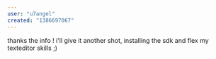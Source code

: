 ```yaml
---
user: "u7angel"
created: "1386697067"
---
```


thanks the info ! i'll give it another shot, installing the sdk and flex my texteditor skills ;) 

